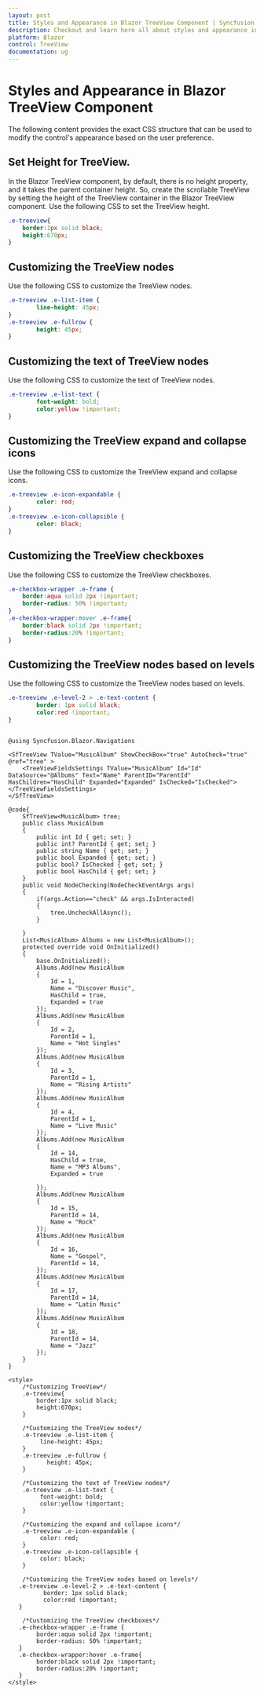 ```yaml
---
layout: post
title: Styles and Appearance in Blazor TreeView Component | Syncfusion
description: Checkout and learn here all about styles and appearance in Syncfusion Blazor TreeView component and more.
platform: Blazor
control: TreeView
documentation: ug
---
```


# Styles and Appearance in Blazor TreeView Component

The following content provides the exact CSS structure that can be used to modify the control's appearance based on the user preference.


## Set Height for TreeView.

In the Blazor TreeView component, by default, there is no height property, and it takes the parent container height. So, create the scrollable TreeView by setting the height of the TreeView container in the Blazor TreeView component. Use the following CSS to set the TreeView height.

```css
.e-treeview{ 
    border:1px solid black;
    height:670px;
}
```

## Customizing the TreeView nodes

Use the following CSS to customize the TreeView nodes.

```css
.e-treeview .e-list-item { 
        line-height: 45px; 
} 
.e-treeview .e-fullrow { 
        height: 45px; 
}
```

## Customizing the text of TreeView nodes

Use the following CSS to customize the text of TreeView nodes.

```css
.e-treeview .e-list-text { 
        font-weight: bold;
        color:yellow !important;
} 
```

## Customizing the TreeView expand and collapse icons

Use the following CSS to customize the TreeView expand and collapse icons.

```css
.e-treeview .e-icon-expandable { 
        color: red; 
} 
.e-treeview .e-icon-collapsible { 
        color: black; 
}
```

## Customizing the TreeView checkboxes

Use the following CSS to customize the TreeView checkboxes.

```css
.e-checkbox-wrapper .e-frame {
    border:aqua solid 2px !important;
    border-radius: 50% !important;
}
.e-checkbox-wrapper:hover .e-frame{
    border:black solid 2px !important;
    border-radius:20% !important;
}
```

## Customizing the TreeView nodes based on levels

Use the following CSS to customize the TreeView nodes based on levels.

```css
.e-treeview .e-level-2 > .e-text-content { 
        border: 1px solid black; 
        color:red !important;
} 
```

```cshtml

@using Syncfusion.Blazor.Navigations

<SfTreeView TValue="MusicAlbum" ShowCheckBox="true" AutoCheck="true" @ref="tree" >
    <TreeViewFieldsSettings TValue="MusicAlbum" Id="Id" DataSource="@Albums" Text="Name" ParentID="ParentId" HasChildren="HasChild" Expanded="Expanded" IsChecked="IsChecked"></TreeViewFieldsSettings>
</SfTreeView>

@code{
    SfTreeView<MusicAlbum> tree;
    public class MusicAlbum
    {
        public int Id { get; set; }
        public int? ParentId { get; set; }
        public string Name { get; set; }
        public bool Expanded { get; set; }
        public bool? IsChecked { get; set; }
        public bool HasChild { get; set; }
    }
    public void NodeChecking(NodeCheckEventArgs args)
    {
        if(args.Action=="check" && args.IsInteracted)
        {
            tree.UncheckAllAsync();
        }

    }
    List<MusicAlbum> Albums = new List<MusicAlbum>();
    protected override void OnInitialized()
    {
        base.OnInitialized();
        Albums.Add(new MusicAlbum
        {
            Id = 1,
            Name = "Discover Music",
            HasChild = true,
            Expanded = true
        });
        Albums.Add(new MusicAlbum
        {
            Id = 2,
            ParentId = 1,
            Name = "Hot Singles"
        });
        Albums.Add(new MusicAlbum
        {
            Id = 3,
            ParentId = 1,
            Name = "Rising Artists"
        });
        Albums.Add(new MusicAlbum
        {
            Id = 4,
            ParentId = 1,
            Name = "Live Music"
        });
        Albums.Add(new MusicAlbum
        {
            Id = 14,
            HasChild = true,
            Name = "MP3 Albums",
            Expanded = true
        
        });
        Albums.Add(new MusicAlbum
        {
            Id = 15,
            ParentId = 14,
            Name = "Rock"
        });
        Albums.Add(new MusicAlbum
        {
            Id = 16,
            Name = "Gospel",
            ParentId = 14,
        });
        Albums.Add(new MusicAlbum
        {
            Id = 17,
            ParentId = 14,
            Name = "Latin Music"
        });
        Albums.Add(new MusicAlbum
        {
            Id = 18,
            ParentId = 14,
            Name = "Jazz"
        });
    }
}

<style>
    /*Customizing TreeView*/ 
    .e-treeview{ 
        border:1px solid black;
        height:670px;
    } 

    /*Customizing the TreeView nodes*/ 
    .e-treeview .e-list-item { 
         line-height: 45px; 
    } 
    .e-treeview .e-fullrow { 
           height: 45px; 
    }

    /*Customizing the text of TreeView nodes*/
    .e-treeview .e-list-text { 
         font-weight: bold;
         color:yellow !important;
    } 

    /*Customizing the expand and collapse icons*/ 
    .e-treeview .e-icon-expandable { 
         color: red; 
    } 
    .e-treeview .e-icon-collapsible { 
         color: black; 
    } 
    	
    /*Customizing the TreeView nodes based on levels*/
   .e-treeview .e-level-2 > .e-text-content { 
          border: 1px solid black; 
          color:red !important;
   } 
   	
    /*Customizing the TreeView checkboxes*/
   .e-checkbox-wrapper .e-frame {
        border:aqua solid 2px !important;
        border-radius: 50% !important;
   }
   .e-checkbox-wrapper:hover .e-frame{
        border:black solid 2px !important;
        border-radius:20% !important;
   }
</style>
```